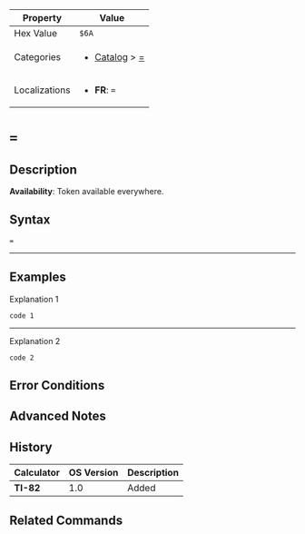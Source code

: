 | Property      | Value |
|---------------|-------|
| Hex Value     | `$6A`|
| Categories    | <ul><li>[Catalog](<../categories/Catalog.md>) > [=](<../categories/Catalog.md#=>)</li></ul> |
| Localizations | <ul><li><b>FR</b>: `=`</li></ul> |

# `=`

## Description



<b>Availability</b>: Token available everywhere.

## Syntax
`=`

<hr>

## Examples

Explanation 1
```ti-basic
code 1
```
---
Explanation 2
```ti-basic
code 2
```

## Error Conditions


## Advanced Notes


## History
| Calculator | OS Version | Description |
|------------|------------|-------------|
| <b>TI-82</b> | 1.0 | Added

## Related Commands

    